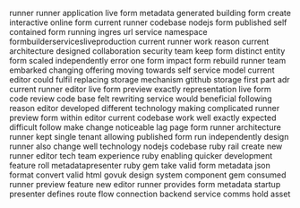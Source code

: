 runner runner application live form metadata generated building form create interactive online form current runner codebase nodejs form published self contained form running ingres url service namespace formbuilderservicesliveproduction current runner work reason current architecture designed collaboration security team keep form distinct entity form scaled independently error one form impact form rebuild runner team embarked changing offering moving towards self service model current editor could fulfil replacing storage mechanism gtithub storage first part adr current runner editor live form preview exactly representation live form code review code base felt rewriting service would beneficial following reason editor developed different technology making complicated runner preview form within editor current codebase work well exactly expected difficult follow make change noticeable lag page form runner architecture runner kept single tenant allowing published form run independently design runner also change well technology nodejs codebase ruby rail create new runner editor tech team experience ruby enabling quicker development feature roll metadatapresenter ruby gem take valid form metadata json format convert valid html govuk design system component gem consumed runner preview feature new editor runner provides form metadata startup presenter defines route flow connection backend service comms hold asset